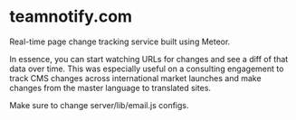 teamnotify.com
==============

Real-time page change tracking service built using Meteor.

In essence, you can start watching URLs for changes and see a diff of that data over time.
This was especially useful on a consulting engagement to track CMS changes across international market launches and make changes from the master language to translated sites.

Make sure to change server/lib/email.js configs.
